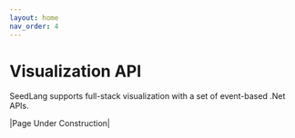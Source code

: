 ```yaml
---
layout: home
nav_order: 4
---
```


# Visualization API

SeedLang supports full-stack visualization with a set of event-based .Net APIs.

|Page Under Construction|
